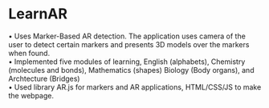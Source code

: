 # LearnAR
• Uses Marker-Based AR detection. The application uses camera of the user to detect certain markers and presents 3D models over the markers when found.
<br />
• Implemented five modules of learning, English (alphabets), Chemistry (molecules and bonds), Mathematics (shapes) Biology (Body organs), and Archtecture (Bridges)
<br />
• Used library AR.js for markers and AR applications, HTML/CSS/JS to make the webpage.
